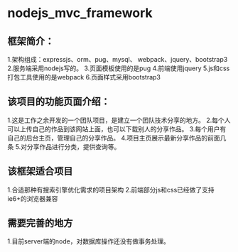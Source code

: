 # nodejs_mvc_framework
## 框架简介：<br/>
1.架构组成：expressjs、orm、pug、mysql、 webpack、jquery、bootstrap3
2.服务端采用nodejs写的。
3.页面模板使用的是pug
4.前端使用jquery
5.js和css打包工具使用的是webpack
6.页面样式采用bootstrap3

## 该项目的功能页面介绍：
1.这是工作之余开发的一个团队项目，是建立一个团队技术分享的地方。
2.每个人可以上传自己的作品到该网站上面，也可以下载别人的分享作品。
3.每个用户有自己的后台主页，管理自己的分享作品。
4.项目主页展示最新分享作品的前面几条
5.对分享作品进行分类，提供查询等。


## 该框架适合项目
1.合适那种有搜索引擎优化需求的项目架构
2.前端部分js和css已经做了支持ie6+的浏览器兼容


## 需要完善的地方
1.目前server端的node，对数据库操作还没有做事务处理。